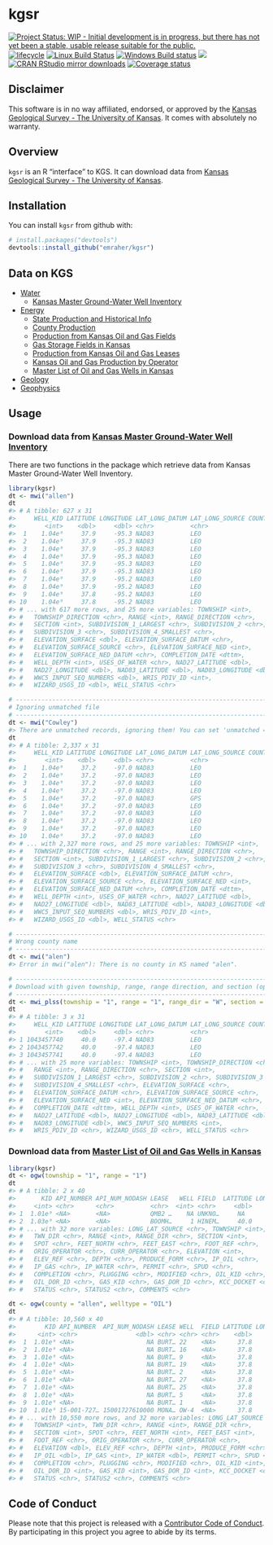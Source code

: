 
<!-- README.md is generated from README.Rmd. Please edit that file -->

# kgsr

[![Project Status: WIP - Initial development is in progress, but there
has not yet been a stable, usable release suitable for the
public.](http://www.repostatus.org/badges/latest/wip.svg)](http://www.repostatus.org/#wip)
[![lifecycle](https://img.shields.io/badge/lifecycle-experimental-orange.svg)](https://www.tidyverse.org/lifecycle/#experimental)
[![Linux Build
Status](https://travis-ci.org/emraher/kgsr.svg?branch=master)](https://travis-ci.org/emraher/kgsr)
[![Windows Build
status](https://ci.appveyor.com/api/projects/status/4ejevtp69fcrr31o?svg=true)](https://ci.appveyor.com/project/emraher/kgsr)
[![](http://www.r-pkg.org/badges/version/kgsr)](http://www.r-pkg.org/pkg/kgsr)
[![CRAN RStudio mirror
downloads](http://cranlogs.r-pkg.org/badges/kgsr)](http://www.r-pkg.org/pkg/kgsr)
[![Coverage
status](https://coveralls.io/repos/github/emraher/kgsr/badge.svg)](https://coveralls.io/r/emraher/kgsr?branch=master)

## Disclaimer

This software is in no way affiliated, endorsed, or approved by the
[Kansas Geological Survey - The University of
Kansas](http://www.kgs.ku.edu/). It comes with absolutely no warranty.

## Overview

`kgsr` is an R “interface” to KGS. It can download data from [Kansas
Geological Survey - The University of Kansas](http://www.kgs.ku.edu/).

## Installation

You can install `kgsr` from github with:

``` r
# install.packages("devtools")
devtools::install_github("emraher/kgsr")
```

## Data on KGS

  - [Water](http://www.kgs.ku.edu/Hydro/hydroIndex.html)
      - [Kansas Master Ground-Water Well
        Inventory](http://hercules.kgs.ku.edu/geohydro/master_well/index.cfm)
  - [Energy](http://www.kgs.ku.edu/PRS/petroIndex.html)
      - [State Production and Historical
        Info](http://www.kgs.ku.edu/PRS/petro/state.html)
      - [County
        Production](http://www.kgs.ku.edu/PRS/petro/interactive.html)
      - [Production from Kansas Oil and Gas
        Fields](http://www.kgs.ku.edu/Magellan/Field/index.html)
      - [Gas Storage Fields in
        Kansas](http://chasm.kgs.ku.edu/ords/oil.ogf4.GasStorage)
      - [Production from Kansas Oil and Gas
        Leases](http://www.kgs.ku.edu/Magellan/Field/lease.html)
      - [Kansas Oil and Gas Production by
        Operator](http://www.kgs.ku.edu/Magellan/Field/operators.html)
      - [Master List of Oil and Gas Wells in
        Kansas](http://www.kgs.ku.edu/Magellan/Qualified/index.html)
  - [Geology](http://www.kgs.ku.edu/General/geologyIndex.html)
  - [Geophysics](http://www.kgs.ku.edu/Geophysics/esIndex.html)

## Usage

### Download data from [Kansas Master Ground-Water Well Inventory](http://hercules.kgs.ku.edu/geohydro/master_well/index.cfm)

There are two functions in the package which retrieve data from Kansas
Master Ground-Water Well Inventory.

``` r
library(kgsr)
dt <- mwi("allen")
dt
#> # A tibble: 627 x 31
#>     WELL_KID LATITUDE LONGITUDE LAT_LONG_DATUM LAT_LONG_SOURCE COUNTY_CODE
#>        <int>    <dbl>     <dbl> <chr>          <chr>                 <int>
#>  1    1.04e⁹     37.9     -95.3 NAD83          LEO                       1
#>  2    1.04e⁹     37.9     -95.3 NAD83          LEO                       1
#>  3    1.04e⁹     37.9     -95.3 NAD83          LEO                       1
#>  4    1.04e⁹     37.9     -95.3 NAD83          LEO                       1
#>  5    1.04e⁹     37.9     -95.3 NAD83          LEO                       1
#>  6    1.04e⁹     37.9     -95.3 NAD83          LEO                       1
#>  7    1.04e⁹     37.9     -95.2 NAD83          LEO                       1
#>  8    1.04e⁹     37.9     -95.2 NAD83          LEO                       1
#>  9    1.04e⁹     37.8     -95.2 NAD83          LEO                       1
#> 10    1.04e⁹     37.8     -95.2 NAD83          LEO                       1
#> # ... with 617 more rows, and 25 more variables: TOWNSHIP <int>,
#> #   TOWNSHIP_DIRECTION <chr>, RANGE <int>, RANGE_DIRECTION <chr>,
#> #   SECTION <int>, SUBDIVISION_1_LARGEST <chr>, SUBDIVISION_2 <chr>,
#> #   SUBDIVISION_3 <chr>, SUBDIVISION_4_SMALLEST <chr>,
#> #   ELEVATION_SURFACE <dbl>, ELEVATION_SURFACE_DATUM <chr>,
#> #   ELEVATION_SURFACE_SOURCE <chr>, ELEVATION_SURFACE_NED <int>,
#> #   ELEVATION_SURFACE_NED_DATUM <chr>, COMPLETION_DATE <dttm>,
#> #   WELL_DEPTH <int>, USES_OF_WATER <chr>, NAD27_LATITUDE <dbl>,
#> #   NAD27_LONGITUDE <dbl>, NAD83_LATITUDE <dbl>, NAD83_LONGITUDE <dbl>,
#> #   WWC5_INPUT_SEQ_NUMBERS <dbl>, WRIS_PDIV_ID <int>,
#> #   WIZARD_USGS_ID <dbl>, WELL_STATUS <chr>

# -----------------------------------------------------------------------------
# Ignoring unmatched file
# -----------------------------------------------------------------------------
dt <- mwi("Cowley")
#> There are unmatched records, ignoring them! You can set 'unmatched = TRUE' if you also want that data.
dt
#> # A tibble: 2,337 x 31
#>     WELL_KID LATITUDE LONGITUDE LAT_LONG_DATUM LAT_LONG_SOURCE COUNTY_CODE
#>        <int>    <dbl>     <dbl> <chr>          <chr>                 <int>
#>  1    1.04e⁹     37.2     -97.0 NAD83          LEO                      35
#>  2    1.04e⁹     37.2     -97.0 NAD83          LEO                      35
#>  3    1.04e⁹     37.2     -97.0 NAD83          LEO                      35
#>  4    1.04e⁹     37.2     -97.0 NAD83          LEO                      35
#>  5    1.04e⁹     37.2     -97.0 NAD83          GPS                      35
#>  6    1.04e⁹     37.2     -97.0 NAD83          LEO                      35
#>  7    1.04e⁹     37.2     -97.0 NAD83          LEO                      35
#>  8    1.04e⁹     37.2     -97.0 NAD83          LEO                      35
#>  9    1.04e⁹     37.2     -97.0 NAD83          LEO                      35
#> 10    1.04e⁹     37.2     -97.0 NAD83          LEO                      35
#> # ... with 2,327 more rows, and 25 more variables: TOWNSHIP <int>,
#> #   TOWNSHIP_DIRECTION <chr>, RANGE <int>, RANGE_DIRECTION <chr>,
#> #   SECTION <int>, SUBDIVISION_1_LARGEST <chr>, SUBDIVISION_2 <chr>,
#> #   SUBDIVISION_3 <chr>, SUBDIVISION_4_SMALLEST <chr>,
#> #   ELEVATION_SURFACE <dbl>, ELEVATION_SURFACE_DATUM <chr>,
#> #   ELEVATION_SURFACE_SOURCE <chr>, ELEVATION_SURFACE_NED <int>,
#> #   ELEVATION_SURFACE_NED_DATUM <chr>, COMPLETION_DATE <dttm>,
#> #   WELL_DEPTH <int>, USES_OF_WATER <chr>, NAD27_LATITUDE <dbl>,
#> #   NAD27_LONGITUDE <dbl>, NAD83_LATITUDE <dbl>, NAD83_LONGITUDE <dbl>,
#> #   WWC5_INPUT_SEQ_NUMBERS <dbl>, WRIS_PDIV_ID <int>,
#> #   WIZARD_USGS_ID <dbl>, WELL_STATUS <chr>

# -----------------------------------------------------------------------------
# Wrong county name
# -----------------------------------------------------------------------------
dt <- mwi("alen")
#> Error in mwi("alen"): There is no county in KS named "alen".

# -----------------------------------------------------------------------------
# Download with given township, range, range direction, and section (optional).
# -----------------------------------------------------------------------------
dt <- mwi_plss(township = "1", range = "1", range_dir = "W", section = "1", unmatched = TRUE)
dt
#> # A tibble: 3 x 31
#>     WELL_KID LATITUDE LONGITUDE LAT_LONG_DATUM LAT_LONG_SOURCE COUNTY_CODE
#>        <int>    <dbl>     <dbl> <chr>          <chr>                 <int>
#> 1 1043457740     40.0     -97.4 NAD83          LEO                     157
#> 2 1043457742     40.0     -97.4 NAD83          LEO                     157
#> 3 1043457741     40.0     -97.4 NAD83          LEO                     157
#> # ... with 25 more variables: TOWNSHIP <int>, TOWNSHIP_DIRECTION <chr>,
#> #   RANGE <int>, RANGE_DIRECTION <chr>, SECTION <int>,
#> #   SUBDIVISION_1_LARGEST <chr>, SUBDIVISION_2 <chr>, SUBDIVISION_3 <chr>,
#> #   SUBDIVISION_4_SMALLEST <chr>, ELEVATION_SURFACE <chr>,
#> #   ELEVATION_SURFACE_DATUM <chr>, ELEVATION_SURFACE_SOURCE <chr>,
#> #   ELEVATION_SURFACE_NED <int>, ELEVATION_SURFACE_NED_DATUM <chr>,
#> #   COMPLETION_DATE <dttm>, WELL_DEPTH <int>, USES_OF_WATER <chr>,
#> #   NAD27_LATITUDE <dbl>, NAD27_LONGITUDE <dbl>, NAD83_LATITUDE <dbl>,
#> #   NAD83_LONGITUDE <dbl>, WWC5_INPUT_SEQ_NUMBERS <int>,
#> #   WRIS_PDIV_ID <chr>, WIZARD_USGS_ID <chr>, WELL_STATUS <chr>
```

### Download data from [Master List of Oil and Gas Wells in Kansas](http://www.kgs.ku.edu/Magellan/Qualified/index.html)

``` r
library(kgsr)
dt <- ogw(township = "1", range = "1")
dt
#> # A tibble: 2 x 40
#>       KID API_NUMBER API_NUM_NODASH LEASE   WELL FIELD  LATITUDE LONGITUDE
#>     <int> <chr>      <chr>          <chr>  <int> <chr>     <dbl>     <dbl>
#> 1  1.01e⁹ <NA>       <NA>           QMB2 …    NA UNKNO…     NA        NA  
#> 2  1.03e⁹ <NA>       <NA>           BOOMH…     1 HINEM…     40.0     -97.4
#> # ... with 32 more variables: LONG_LAT_SOURCE <chr>, TOWNSHIP <int>,
#> #   TWN_DIR <chr>, RANGE <int>, RANGE_DIR <chr>, SECTION <int>,
#> #   SPOT <chr>, FEET_NORTH <chr>, FEET_EAST <chr>, FOOT_REF <chr>,
#> #   ORIG_OPERATOR <chr>, CURR_OPERATOR <chr>, ELEVATION <int>,
#> #   ELEV_REF <chr>, DEPTH <chr>, PRODUCE_FORM <chr>, IP_OIL <chr>,
#> #   IP_GAS <chr>, IP_WATER <chr>, PERMIT <chr>, SPUD <chr>,
#> #   COMPLETION <chr>, PLUGGING <chr>, MODIFIED <chr>, OIL_KID <chr>,
#> #   OIL_DOR_ID <chr>, GAS_KID <chr>, GAS_DOR_ID <chr>, KCC_DOCKET <chr>,
#> #   STATUS <chr>, STATUS2 <chr>, COMMENTS <chr>

dt <- ogw(county = "allen", welltype = "OIL")
dt
#> # A tibble: 10,560 x 40
#>        KID API_NUMBER  API_NUM_NODASH LEASE WELL  FIELD LATITUDE LONGITUDE
#>      <int> <chr>                <dbl> <chr> <chr> <chr>    <dbl>     <dbl>
#>  1  1.01e⁹ <NA>                    NA BURT… 22    <NA>      37.8     -95.5
#>  2  1.01e⁹ <NA>                    NA BURT… 16    <NA>      37.8     -95.5
#>  3  1.01e⁹ <NA>                    NA BURT… 9     <NA>      37.8     -95.5
#>  4  1.01e⁹ <NA>                    NA BURT… 19    <NA>      37.8     -95.5
#>  5  1.01e⁹ <NA>                    NA BURT… 2     <NA>      37.8     -95.5
#>  6  1.01e⁹ <NA>                    NA BURT… 27    <NA>      37.8     -95.5
#>  7  1.01e⁹ <NA>                    NA BURT… 25    <NA>      37.8     -95.5
#>  8  1.01e⁹ <NA>                    NA BURT… 5     <NA>      37.8     -95.5
#>  9  1.01e⁹ <NA>                    NA BURT… 1     <NA>      37.8     -95.5
#> 10  1.01e⁹ 15-001-727… 15001727610000 MONA… OW-4  <NA>      37.8     -95.4
#> # ... with 10,550 more rows, and 32 more variables: LONG_LAT_SOURCE <chr>,
#> #   TOWNSHIP <int>, TWN_DIR <chr>, RANGE <int>, RANGE_DIR <chr>,
#> #   SECTION <int>, SPOT <chr>, FEET_NORTH <int>, FEET_EAST <int>,
#> #   FOOT_REF <chr>, ORIG_OPERATOR <chr>, CURR_OPERATOR <chr>,
#> #   ELEVATION <dbl>, ELEV_REF <chr>, DEPTH <int>, PRODUCE_FORM <chr>,
#> #   IP_OIL <dbl>, IP_GAS <int>, IP_WATER <dbl>, PERMIT <chr>, SPUD <chr>,
#> #   COMPLETION <chr>, PLUGGING <chr>, MODIFIED <chr>, OIL_KID <int>,
#> #   OIL_DOR_ID <int>, GAS_KID <int>, GAS_DOR_ID <int>, KCC_DOCKET <chr>,
#> #   STATUS <chr>, STATUS2 <chr>, COMMENTS <chr>
```

## Code of Conduct

Please note that this project is released with a [Contributor Code of
Conduct](CODE_OF_CONDUCT.md). By participating in this project you agree
to abide by its terms.
